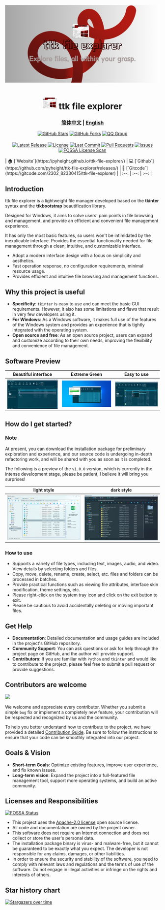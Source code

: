 <div align="center"><img src="images/splash.png" alt=""></div>

<h1 align="center">  
  <img src="images/icon.png" height="45" alt="">  
  ttk file explorer  
</h1>

### <div align="center"><a href="README.md">简体中文</a> | <a href="README_EN.md">English</a></div> 
  
<div align="center">  
<a href="https://github.com/pyheight/ttk-file-explorer/stargazers"><img src="https://img.shields.io/github/stars/pyheight/ttk-file-explorer?style=social&logo=github" alt="GitHub Stars"></a>
<a href="https://github.com/pyheight/ttk-file-explorer/network/members"><img src="https://img.shields.io/github/forks/pyheight/ttk-file-explorer?style=social&logo=github" alt="GitHub Forks"></a>  
<a href="http://qm.qq.com/cgi-bin/qm/qr?wv=1027&k=fylYo5AJ1qdt2re9zKKO7ONDT7cSF_X9&authKey=unaCiKPadeZ1spH%2BGnLAHWzCNLqdeRSGwHRw5q5fC2MdZdOoygZvYZ%2FVIrtGP7gk&noverify=0&group_code=789181284"><img src="https://img.shields.io/badge/QQ-789181284-blue?style=social&logo=tencentqq" alt="QQ Group"></a>  
</div>  
<div align="center" style="margin-top: 20px;">  
<a href="https://github.com/pyheight/ttk-file-explorer/releases"><img src="https://img.shields.io/github/v/release/pyheight/ttk-file-explorer?color=blue&style=flat-square" alt="Latest Release"></a>  
<a href="https://github.com/pyheight/ttk-file-explorer/blob/main/LICENSE"><img src="https://img.shields.io/github/license/pyheight/ttk-file-explorer?color=blue&style=flat-square" alt="License"></a>  
<a href="https://github.com/pyheight/ttk-file-explorer/commits/main"><img src="https://img.shields.io/github/last-commit/pyheight/ttk-file-explorer?style=flat-square" alt="Last Commit"></a>  
<a href="https://github.com/pyheight/ttk-file-explorer/pulls"><img src="https://img.shields.io/github/issues-pr/pyheight/ttk-file-explorer?color=yellow&style=flat-square" alt="Pull Requests"></a>  
<a href="https://github.com/pyheight/ttk-file-explorer/issues"><img src="https://img.shields.io/github/issues/pyheight/ttk-file-explorer?color=yellow&style=flat-square" alt="Issues"></a> 
<a href="https://app.fossa.com/projects/git%2Bgithub.com%2Fpyheight%2Fttk-file-explorer?ref=badge_shield"><img src="https://app.fossa.com/api/projects/git%2Bgithub.com%2Fpyheight%2Fttk-file-explorer.svg?type=shield" alt="FOSSA License Scan"></a>  
</div>
<br>
| 🏠 [`Website`](https://pyheight.github.io/ttk-file-explorer/) | 💻 [`Github`](https://github.com/pyheight/ttk-file-explorer/releases/) | 📕 [`Gitcode`](https://gitcode.com/2302_82330415/ttk-file-explorer) |
| :--: | :--: | :--: |

## Introduction 
ttk file explorer is a lightweight file manager developed based on the **tkinter** syntax and the **ttkbootstrap** beautification library.

Designed for Windows, it aims to solve users' pain points in file browsing and management, and provide an efficient and convenient file management experience.

It has only the most basic features, so users won't be intimidated by the inexplicable interface. Provides the essential functionality needed for file management through a clean, intuitive, and customizable interface. 
* Adopt a modern interface design with a focus on simplicity and aesthetics.
* Fast operation response, no configuration requirements, minimal resource usage.
* Provides efficient and intuitive file browsing and management functions.

## Why this project is useful
* **Specificity**: `tkinter` is easy to use and can meet the basic GUI requirements. However, it also has some limitations and flaws that result in very few developers using it.
* **For Windows**: As a Windows software, it makes full use of the features of the Windows system and provides an experience that is tightly integrated with the operating system.
* **Open source and free**: As an open source project, users can expand and customize according to their own needs, improving the flexibility and convenience of file management. 
  
## Software Preview
|Beautiful interface|Extreme Green|Easy to use|
|--|--|--|
|![main](./images/v0.3.0-beta/main.png)|![del](./images/v0.3.0-beta/del.png)|![menu_in](./images/v0.3.0-beta/menu_in.png)|

## How do I get started?
### Note 
At present, you can download the installation package for preliminary exploration and experience, and our source code is undergoing in-depth refactoring work, and will be shared with you as soon as it is completed.

The following is a preview of the `v1.0.0` version, which is currently in the intense development stage, please be patient, I believe it will bring you surprises!

|light style|dark style|
|--|--|
|![light](./images/v1.0.0-test-interface.png)|![dark](./images/v1.0.0-test-interface-dark.png)|

### How to use
* Supports a variety of file types, including text, images, audio, and video. View details by selecting folders and files.
* Copy, move, delete, rename, create, select, etc. files and folders can be processed in batches.
* Provide practical functions such as viewing file attributes, interface skin modification, theme settings, etc.
* Please right-click on the system tray icon and click on the exit button to exit.
* Please be cautious to avoid accidentally deleting or moving important files.

## Get Help 
* **Documentation**: Detailed documentation and usage guides are included in the project's GitHub repository. 
* **Community Support**: You can ask questions or ask for help through the project page on GitHub, and the author will provide support. 
* **Contributors**: If you are familiar with `Python` and `tkinter` and would like to contribute to the project, please feel free to submit a pull request or provide suggestions.

## Contributors are welcome  
<a href="https://github.com/pyheight/ttk-file-explorer/graphs/contributors">
  <img src="https://contrib.rocks/image?repo=pyheight/ttk-file-explorer" />
</a>
  
We welcome and appreciate every contributor. Whether you submit a simple `bug` fix or implement a completely new feature, your contribution will be respected and recognized by us and the community.  
  
To help you better understand how to contribute to the project, we have provided a detailed [Contribution Guide](CONTRIBUTING.md). Be sure to follow the instructions to ensure that your code can be smoothly integrated into our project.  

## Goals & Vision
* **Short-term Goals**: Optimize existing features, improve user experience, and fix known issues. 
* **Long-term vision**: Expand the project into a full-featured file management tool, support more operating systems, and build an active community. 

## Licenses and Responsibilities
[![FOSSA Status](https://app.fossa.com/api/projects/git%2Bgithub.com%2Fpyheight%2Fttk-file-explorer.svg?type=large&issueType=license)](https://app.fossa.com/projects/git%2Bgithub.com%2Fpyheight%2Fttk-file-explorer?ref=badge_large&issueType=license)

* This project uses the [Apache-2.0 license](LICENSE) open source license.
* All code and documentation are owned by the project owner. 
* This software does not require an Internet connection and does not collect or store the user's personal data.
* The installation package binary is virus- and malware-free, but it cannot be guaranteed to be exactly what you expect. The developer is not responsible for any claims, damages, or other liabilities.
* In order to ensure the security and stability of the software, you need to comply with relevant laws and regulations and the terms of use of the software. Do not engage in illegal activities or infringe on the rights and interests of others.

## Star history chart
[![Stargazers over time](https://starchart.cc/pyheight/ttk-file-explorer.svg?variant=adaptive)](https://starchart.cc/pyheight/ttk-file-explorer)
